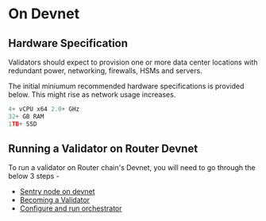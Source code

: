 # On Devnet 

## Hardware Specification
Validators should expect to provision one or more data center locations with redundant power, networking, firewalls, HSMs and servers.

The initial miniumum recommended hardware specifications is provided below. This might rise as network usage increases.

```jsx
4+ vCPU x64 2.0+ GHz
32+ GB RAM
1TB+ SSD
```

## Running a Validator on Router Devnet
To run a validator on Router chain's Devnet, you will need to go through the below 3 steps -
- [Sentry node on devnet](./sentry-node-devnet)
- [Becoming a Validator](./becoming-validator)
- [Configure and run orchestrator](./configure-run-orchestrator)